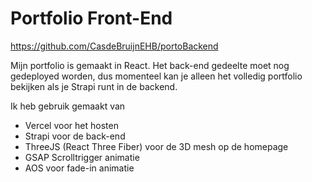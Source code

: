 # Portfolio Front-End
https://github.com/CasdeBruijnEHB/portoBackend

Mijn portfolio is gemaakt in React. Het back-end gedeelte moet nog gedeployed worden, dus momenteel kan je alleen het volledig portfolio bekijken als je Strapi runt in de backend.

Ik heb gebruik gemaakt van
- Vercel voor het hosten
- Strapi voor de back-end
- ThreeJS (React Three Fiber) voor de 3D mesh op de homepage
- GSAP Scrolltrigger animatie
- AOS voor fade-in animatie


